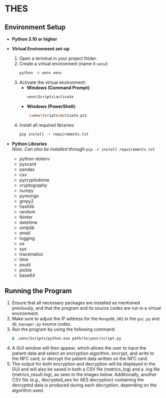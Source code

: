 # THES

## Environment Setup

- **Python 3.10 or higher**
- **Virtual Environment set-up**
  1. Open a terminal in your project folder.
  2. Create a virtual environment (name it `venv`):
     ```bash
     python -m venv venv
     ```
  3. Activate the virtual environment:
     - **Windows (Command Prompt)**:
       ```bash
       venv\Scripts\activate
       ```
     - **Windows (PowerShell)**:
       ```bash
       .\venv\Scripts\Activate.ps1
       ```
  4. Install all required libraries:
     ```bash
     pip install -r requirements.txt
     ```

- **Python Libraries**  
  *Note: Can also be installed through `pip -r install requirements.txt`*  
  - python-dotenv  
  - pyscard  
  - pandas  
  - csv  
  - pycryptodome  
  - cryptography  
  - numpy  
  - pymongo  
  - gmpy2  
  - hashlib  
  - random  
  - tkinter  
  - datetime  
  - smtplib  
  - email  
  - logging  
  - os  
  - sys  
  - tracemalloc  
  - time  
  - psutil  
  - pickle  
  - base64

## Running the Program

1. Ensure that all necessary packages are installed as mentioned previously, and that the program and its source codes are run in a virtual environment.  
2. Make sure to adjust the IP address for the `MongoDB_URI` in the `gui.py` and `db_manager.py` source codes.  
3. Run the program by using the following command:  
   ```bash
   & .venv/Scripts/python.exe path/to/your/script.py
4. A GUI window will then appear, which allows the user to input the patient data and select an encryption algorithm, encrypt, and write to the NFC card, or decrypt the patient data written on the NFC card.
5. The output for both encryption and decryption will be displayed in the GUI and will also be saved in both a CSV file (metrics_log) and a .log file (metrics_result.log), as seen in the images below. Additionally, another CSV file (e.g., decrypted_aes for AES     decryption) containing the decrypted data is produced during each decryption, depending on the algorithm used.

